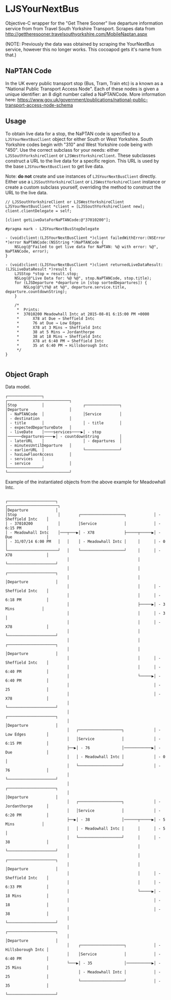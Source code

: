 # LJSYourNextBus

Objective-C wrapper for the "Get There Sooner" live departure information service from from Travel South Yorkshire Transport. Scrapes data from http://gettheresooner.travelsouthyorkshire.com/MobileNaptan.aspx

(NOTE: Previously the data was obtained by scraping the YourNextBus service, however this no longer works. This cocoapod gets it's name from that.)

## NaPTAN Code

In the UK every public transport stop (Bus, Tram, Train etc) is a known as a "National Public Transport Access Node". Each of these nodes is given a unique identifier: an 8 digit number called a NaPTANCode. More information here: https://www.gov.uk/government/publications/national-public-transport-access-node-schema

## Usage

To obtain live data for a stop, the NaPTAN code is specified to a `LJSYourNextBusClient` object for either South or West Yorkshire. South Yorkshire codes begin with "310" and West Yorkshire code being with "450". Use the correct subclass for your needs: either `LJSSouthYorkshireClient` or `LJSWestYorkshireClient`. These subclasses construct a URL to the live data for a specific region. This URL is used by the base `LJSYourNextBusClient` to get live data. 

Note: **do not** create and use instances of `LJSYourNextBusClient` directly. Either use a `LJSSouthYorkshireClient` or `LJSWestYorkshireClient` instance or create a custom subclass yourself, overriding the method to construct the URL to the live data.

```
// LJSSouthYorkshireClient or LJSWestYorkshireClient
LJSYourNextBusClient *client = [LJSSouthYorkshireClient new];
client.clientDelegate = self;

[client getLiveDataForNaPTANCode:@"37010200"];

#pragma mark - LJSYourNextBusStopDelegate

- (void)client:(LJSYourNextBusClient *)client failedWithError:(NSError *)error NaPTANCode:(NSString *)NaPTANCode {
	NSLog(@"Failed to get live data for NaPTAN: %@ with error: %@", NaPTANCode, error);
}

- (void)client:(LJSYourNextBusClient *)client returnedLiveDataResult:(LJSLiveDataResult *)result {
	LJSStop *stop = result.stop;
	NSLog(@"Live Data for: %@ %@", stop.NaPTANCode, stop.title);
	for (LJSDeparture *departure in [stop sortedDepartures]) {
		NSLog(@"\t%@ at %@", departure.service.title, departure.countdownString);
	}
	
	/*
	 *	Prints:
	 *	37010200 Meadowhall Intc at 2015-08-01 6:15:00 PM +0000
	 *		X78 at Due → Sheffield Intc
	 *		76 at Due → Low Edges
	 *		X78 at 3 Mins → Sheffield Intc
	 *		38 at 5 Mins → Jordanthorpe
	 *		38 at 18 Mins → Sheffield Intc
	 *		X78 at 6:40 PM → Sheffield Intc
	 *		35 at 6:40 PM → Hillsborough Intc
	 */
}


```

## Object Graph

Data model.

```
┌───────────────┐                                                       ┌───────────────────────────┐
│Stop           │                 ┌───────────────┐                     │Departure                  │
│ - NaPTANCode  │                 │Service        │                     │ - destination             │
│ - title       │                 │ - title       │                     │ - expectedDepartureDate   │
│ - liveDate    │────services────▶│ - stop        │──────departures────▶│ - countdownString         │
│ - laterURL    │                 │ - departures  │                     │ - minutesUntilDeparture   │
│ - earlierURL  │                 └───────────────┘                     │ - hasLowFloorAccess       │
│ - services    │                                                       │ - service                 │
└───────────────┘                                                       └───────────────────────────┘
```	 

Example of the instantiated objects from the above example for Meadowhall Intc.

```
                                                                 ┌─────────────────────┐
┌──────────────────────┐                                         │Departure            │
│Stop                  │        ┌───────────────────┐            │ - Sheffield Intc    │
│ - 37010200           │        │Service            │            │ - 6:15 PM           │
│ - Meadowhall Intc    │───┬───▶│ - X78             ├─────┬─────▶│ - Due               │
│ - 31/07/14 6:00 PM   │   │    │ - Meadowhall Intc │     │      │ - 0                 │
└──────────────────────┘   │    └───────────────────┘     │      │ - X78               │
                           │                              │      └─────────────────────┘
                           │                              │      ┌─────────────────────┐
                           │                              │      │Departure            │
                           │                              │      │ - Sheffield Intc    │
                           │                              │      │ - 6:18 PM           │
                           │                              ├─────▶│ - 3 Mins            │
                           │                              │      │ - 3                 │
                           │                              │      │ - X78               │
                           │                              │      └─────────────────────┘
                           │                              │      ┌─────────────────────┐
                           │                              │      │Departure            │
                           │                              │      │ - Sheffield Intc    │
                           │                              │      │ - 6:40 PM           │
                           │                              └─────▶│ - 6:40 PM           │
                           │                                     │ - 25                │
                           │                                     │ - X78               │
                           │                                     └─────────────────────┘
                           │                                     ┌─────────────────────┐
                           │                                     │Departure            │
                           │   ┌───────────────────┐             │ - Low Edges         │
                           │   │Service            │             │ - 6:15 PM           │
                           ├──▶│ - 76              │────────────▶│ - Due               │
                           │   │ - Meadowhall Intc │             │ - 0                 │
                           │   └───────────────────┘             │ - 76                │
                           │                                     └─────────────────────┘
                           │                                     ┌─────────────────────┐
                           │                                     │Departure            │
                           │   ┌───────────────────┐             │ - Jordanthorpe      │
                           │   │Service            │             │ - 6:20 PM           │
                           ├──▶│ - 38              │──────┬─────▶│ - 5 Mins            │
                           │   │ - Meadowhall Intc │      │      │ - 5                 │
                           │   └───────────────────┘      │      │ - 38                │
                           │                              │      └─────────────────────┘
                           │                              │      ┌─────────────────────┐
                           │                              │      │Departure            │
                           │                              │      │ - Sheffield Intc    │
                           │                              │      │ - 6:33 PM           │
                           │                              └─────▶│ - 18 Mins           │
                           │                                     │ - 18                │
                           │                                     │ - 38                │
                           │                                     └─────────────────────┘
                           │                                     ┌─────────────────────┐
                           │                                     │Departure            │
                           │    ┌───────────────────┐            │ - Hillsborough Intc │
                           │    │Service            │            │ - 6:40 PM           │
                           └───▶│ - 35              │───────────▶│ - 25 Mins           │
                                │ - Meadowhall Intc │            │ - 25                │
                                └───────────────────┘            │ - 35                │
                                                                 └─────────────────────┘
```
